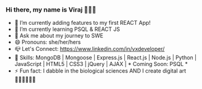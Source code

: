 ### Hi there, my name is Viraj 👩🏻‍💻

- 🔭 I’m currently adding features to my first REACT App!
- 🌱 I’m currently learning PSQL & REACT JS
- 💬 Ask me about my journey to SWE
- 😄 Pronouns: she/her/hers
- 📪 Let's Connect: https://www.linkedin.com/in/vxdeveloper/
- 🦾 Skills: MongoDB | Mongoose | Express.js | React.js | Node.js | Python | JavaScript | HTML5 | CSS3 | jQuery | AJAX | * Coming Soon: PSQL *
- ⚡ Fun fact: I dabble in the biological sciences AND I create digital art 🧑🏻‍🔬🧑🏻‍🎨

